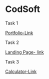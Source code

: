 # CodSoft
<p>Task 1 </p>
<a href="https://bhavyadbhardwaj.github.io/Cod/#"> Portfolio-Link </a>
<br>
<p>Task 2</p>
<a href="https://bhavyadbhardwaj.github.io/WebBazaar/"> Landing Page- link </a>
<br>
<p>Task 3</p>
<a href="https://bhavyadbhardwaj.github.io/Calc/"> Calculator-Link </a>


